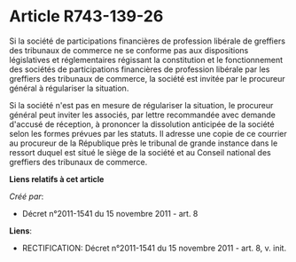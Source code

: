 # Article R743-139-26

Si la société de participations financières de profession libérale de greffiers des tribunaux de commerce ne se conforme pas
aux dispositions législatives et réglementaires régissant la constitution et le fonctionnement des sociétés de participations
financières de profession libérale par les greffiers des tribunaux de commerce, la société est invitée par le procureur
général à régulariser la situation.

Si la société n'est pas en mesure de régulariser la situation, le procureur général peut inviter les associés, par lettre
recommandée avec demande d'accusé de réception, à prononcer la dissolution anticipée de la société selon les formes prévues
par les statuts. Il adresse une copie de ce courrier au procureur de la République près le tribunal de grande instance dans
le ressort duquel est situé le siège de la société et au Conseil national des greffiers des tribunaux de commerce.

**Liens relatifs à cet article**

_Créé par_:

  - Décret n°2011-1541 du 15 novembre 2011 - art. 8

**Liens**:

  - RECTIFICATION: Décret n°2011-1541 du 15 novembre 2011 - art. 8, v. init.
